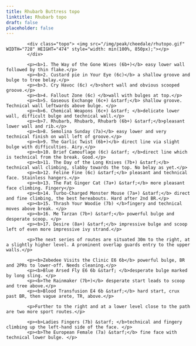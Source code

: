 ```yaml
---
title: Rhubarb Buttress topo
linktitle: Rhubarb topo
draft: false
placeholder: false
---
```




<style>
    p:nth-of-type(18),
    p:nth-of-type(23) {
        margin: 2.5em auto 1.3em auto;
    }
</style>

            <div class="topo"> <img src="/img/peak/cheedale/rhutopo.gif" WIDTH="728" HEIGHT="474" style="width: min(100%, 850px);"></p>
            </div>

            <p><b>1. The Way of the Gone Wives (6b+)</b> easy lower wall followed by thin flake.</p>
            <p><b>2. Custard pie in Your Eye (6c)</b> a shallow groove and bulge to tree belay.</p>
            <p><b>3. Cry Havoc (6c) </b>short wall and obvious scooped groove.</p>
            <p><b>4. Fallout Zone (6c) </b>wall with bulges at top.</p>
            <p><b>5. Gaseous Exchange (6c+) &starf;</b> shallow groove. Technical wall leftwards above bulge. </p>
            <p><b>6. Chemical Weapons (6c+) &starf; </b>delicate lower wall, difficult bulge and technical wall.</p>
            <p><b>7. Rhubarb, Rhubarb, Rhubarb (6b+) &starf;</b>pleasant lower wall and rib.</p>
            <p><b>8. Semolina Sunday (7a)</b> easy lower and very technical finish on wall left of groove.</p>
            <p><b>9. The Garlic Twist (6b+)</b> direct line via slight bulge with difficulties. Airy.</p>
            <p><b>10. Brief Camouflage (6c) &starf; </b>direct line which is technical from the break. Good.</p>
            <p><b>11. The Day of the Long Knives (7b+) &starf;</b> technical wall climbing, slabby towards the top. No belay as yet.</p>
            <p><b>12. Feline Fine (6c) &starf;</b> pleasant and technical face. Stainless hangers.</p>
            <p><b>13. The Fat Ginger Cat (7a+) &starf;</b> more pleasant face climbing. Fingery</p>
            <p><b>14. Turbo-Charged Monster Mouse (7a+) &starf;</b> direct and fine climbing, the best hereabouts. Hard after 2nd BR.</p>
            <p><b>15. Thrash Your Woodie (7b) </b>fingery and technical moves above break. </p>
            <p><b>16. Me Tarzan (7b+) &starf;</b> powerful bulge and desperate scoop. </p>
            <p><b>17. Desire (8a+) &starf;</b> impressive bulge and scoop left of even more impressive ivy strand.</p>

            <p>The next series of routes are situated 30m to the right, at a slightly higher level. A prominent overlap guards entry to the upper walls.</p>

            <p><b>Zebedee Visits the Clinic E6 6b</b> powerful bulge, BR and 2PRs to lower-off. Needs cleaning.</p>
            <p><b>Blue Arsed Fly E6 6b &starf; </b>desperate bulge marked by long sling. </p>
            <p><b>The Rainmaker (7b+)</b> desperate start leads to scoop and tree above.</p>
            <p><b>Blood Transfusion E4 6b &starf;</b> hard start, crux past BR, then vague arete, TR, above.</p>

            <p>Further to the right and at a lower level close to the path are two more sport routes.</p>

            <p><b>Ladies Fingers (7b) &starf; </b>technical and fingery climbing up the left-hand side of the face. </p>
            <p><b>The European Female (7a) &starf;</b> fine face with technical lower bulge. </p>



